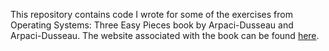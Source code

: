 This repository contains code I wrote for some of the exercises from Operating Systems: Three Easy Pieces book by Arpaci-Dusseau and Arpaci-Dusseau. The website associated with the book can be found [here](https://pages.cs.wisc.edu/~remzi/OSTEP/).  
